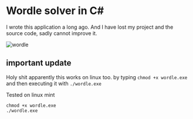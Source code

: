 # Wordle solver in C#
I wrote this application a long ago. And I have lost my project and the source code, sadly cannot improve it.

![wordle](https://github.com/Skrazzo/wordle-solver/assets/58330666/865c5207-cecc-4ba1-9eda-e48abc8543be)


## important update
Holy shit apparently this works on linux too.
by typing `chmod +x wordle.exe` and then executing it with `./wordle.exe`


Tested on linux mint
```
chmod +x wordle.exe
./wordle.exe
```
